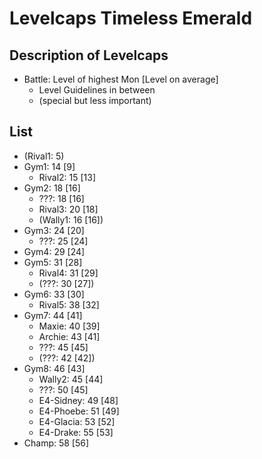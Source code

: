 # Levelcaps Timeless Emerald

## Description of Levelcaps
* Battle: Level of highest Mon [Level on average]
    * Level Guidelines in between
    * (special but less important)

## List
* (Rival1: 5) 
* Gym1: 14 [9]
    * Rival2: 15 [13]
* Gym2: 18 [16]
    * ???: 18 [16]
    * Rival3: 20 [18]
    * (Wally1: 16 [16])
* Gym3: 24 [20]
    * ???: 25 [24]
* Gym4: 29 [24]
* Gym5: 31 [28]
    * Rival4: 31 [29]
    * (???: 30 [27])
* Gym6: 33 [30]
    * Rival5: 38 [32]
* Gym7: 44 [41]
    * Maxie: 40 [39]
    * Archie: 43 [41]
    * ???: 45 [45]
    * (???: 42 [42])
* Gym8: 46 [43]
    * Wally2: 45 [44]
    * ???: 50 [45]
    * E4-Sidney: 49 [48]
    * E4-Phoebe: 51 [49]
    * E4-Glacia: 53 [52]
    * E4-Drake: 55 [53]
* Champ: 58 [56] 